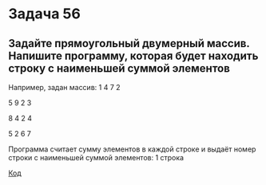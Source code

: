 # Задача 56

## Задайте прямоугольный двумерный массив. Напишите программу, которая будет находить строку с наименьшей суммой элементов

Например, задан массив:
1 4 7 2

5 9 2 3

8 4 2 4

5 2 6 7

Программа считает сумму элементов в каждой строке и выдаёт номер строки с наименьшей суммой элементов: 1 строка

[Код](../Exp000/Program.cs)
